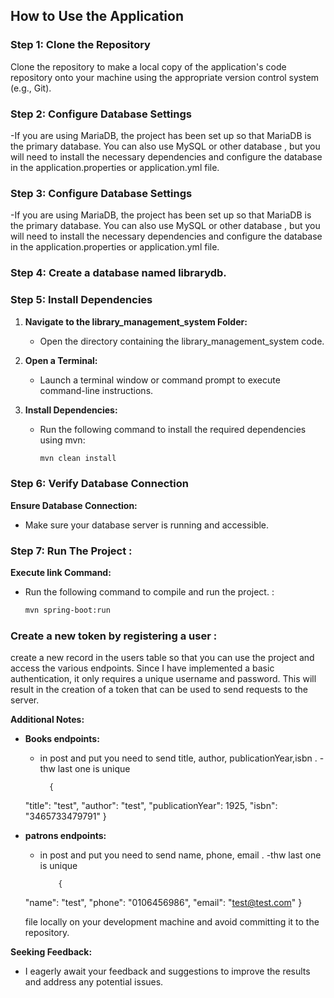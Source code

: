 

## How to Use the Application

### Step 1: Clone the Repository

Clone the repository to make a local copy of the application's code repository onto your machine using the appropriate version control system (e.g., Git).

### Step 2: Configure Database Settings
-If you are using MariaDB, the project has been set up so that MariaDB is the primary database. You can also use MySQL or other database ,
but you will need to install the necessary dependencies and configure the database in the application.properties or application.yml file.
### Step 3: Configure Database Settings
-If you are using MariaDB, the project has been set up so that MariaDB is the primary database. You can also use MySQL or other database ,
but you will need to install the necessary dependencies and configure the database in the application.properties or application.yml file.

### Step 4: Create a database named librarydb.

 

### Step 5: Install Dependencies

1. **Navigate to the library_management_system Folder:**

   - Open the directory containing the library_management_system code.

2. **Open a Terminal:**

   - Launch a terminal window or command prompt to execute command-line instructions.

3. **Install Dependencies:**
   - Run the following command to install the required dependencies using mvn:
     ```bash
     mvn clean install
     ```



### Step 6: Verify Database Connection

 **Ensure Database Connection:**

   - Make sure your database server is running and accessible.


### Step 7: Run The Project : 
  **Execute link Command:**
   - Run the following command to compile and run the project. :
     ```bash
     mvn spring-boot:run
     ```

 

 ### Create a new token by registering a user :

create a new record in the users table so that you can use the project and access the various endpoints. Since I have implemented a basic authentication, it only requires a unique username and password. This will result in the creation of a token that can be used to send requests to the server.

**Additional Notes:**

- **Books endpoints:**

  - in post and put you need to send title, author, publicationYear,isbn .
  -thw last one is unique 

          {
  "title": "test",
  "author": "test",
  "publicationYear": 1925,
  "isbn": "3465733479791"
}
    
- **patrons endpoints:**

  - in post and put you need to send name, phone, email .
  -thw last one is unique 

            {
  "name": "test",
  "phone": "0106456986",
  "email": "test@test.com"
}




  file locally on your development machine and avoid committing it to the repository.

**Seeking Feedback:**

- I eagerly await your feedback and suggestions to improve the results and address any potential issues.
